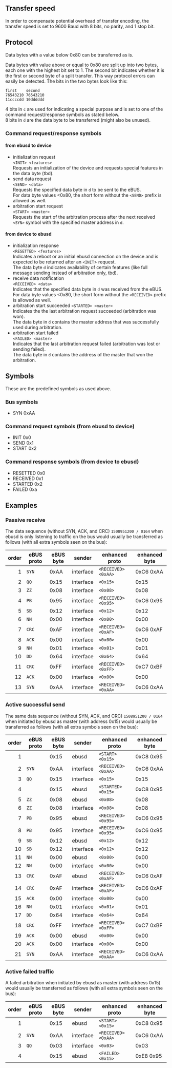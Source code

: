 ## Transfer speed

In order to compensate potential overhead of transfer encoding, the transfer speed is set to 9600 Baud with 8 bits, no parity, and 1 stop bit.


## Protocol
Data bytes with a value below 0x80 can be transferred as is.

Data bytes with value above or equal to 0x80 are split up into two bytes, each one with the highest bit set to 1.
The second bit indicates whether it is the first or second byte of a split transfer. This way protocol errors can easily be detected.
The bits in the two bytes look like this:

```
first    second
76543210 76543210
11ccccdd 10dddddd
```
4 bits in `c` are used for indicating a special purpose and is set to one of the command request/response symbols as stated below.  
8 bits in `d` are the data byte to be transferred (might also be unused).

### Command request/response symbols

#### from ebusd to device
 * initialization request  
   `<INIT> <features>`  
   Requests an initialization of the device and requests special features in the data byte (tbd).
 * send data request  
   `<SEND> <data>`  
   Requests the specified data byte in `d` to be sent to the eBUS.  
   For data byte values <0x80, the short form without the `<SEND>` prefix is allowed as well.
 * arbitration start request  
   `<START> <master>`  
   Requests the start of the arbitration process after the next received `<SYN>` symbol with the specified master address in `d`.

#### from device to ebusd
  * initialization response  
    `<RESETTED> <features>`  
    Indicates a reboot or an initial ebusd connection on the device and is expected to be returned after an `<INIT`> request.  
    The data byte `d` indicates availability of certain features (like full message sending instead of arbitration only, tbd).
  * receive data notification  
    `<RECEIVED> <data>`  
    Indicates that the specified data byte in `d` was received from the eBUS.  
    For data byte values <0x80, the short form without the `<RECEIVED>` prefix is allowed as well.
  * arbitration start succeeded
    `<STARTED> <master>`  
    Indicates the the last arbitration request succeeded (arbitration was won).  
    The data byte in `d` contains the master address that was successfully used during arbitration.
  * arbitration start failed  
    `<FAILED> <master>`  
    Indicates that the last arbitration request failed (arbitration was lost or sending failed).  
    The data byte in `d` contains the address of the master that won the arbitration.


## Symbols

These are the predefined symbols as used above.

### Bus symbols
 * SYN 0xAA

### Command request symbols (from ebusd to device)
 * INIT 0x0
 * SEND 0x1
 * START 0x2

### Command response symbols (from device to ebusd)
 * RESETTED 0x0
 * RECEIVED 0x1
 * STARTED 0x2
 * FAILED 0xa


## Examples

### Passive receive
The data sequence (without SYN, ACK, and CRC) `1508951200 / 0164` when ebusd is only listening to traffic on the bus would usually be transferred as follows (with all extra symbols seen on the bus):

|order|eBUS proto|eBUS byte|sender|enhanced proto|enhanced byte|
|----:|-----|-----|-----|-----|-----|
|1|`SYN`|0xAA|interface|`<RECEIVED> <0xAA>`|0xC6 0xAA|
|2|`QQ`|0x15|interface|`<0x15>`|0x15|
|3|`ZZ`|0x08|interface|`<0x08>`|0x08|
|4|`PB`|0x95|interface|`<RECEIVED> <0x95>`|0xC6 0x95|
|5|`SB`|0x12|interface|`<0x12>`|0x12|
|6|`NN`|0x00|interface|`<0x00>`|0x00|
|7|`CRC`|0xAF|interface|`<RECEIVED> <0xAF>`|0xC6 0xAF|
|8|`ACK`|0x00|interface|`<0x00>`|0x00|
|9|`NN`|0x01|interface|`<0x01>`|0x01|
|10|`DD`|0x64|interface|`<0x64>`|0x64|
|11|`CRC`|0xFF|interface|`<RECEIVED> <0xFF>`|0xC7 0xBF|
|12|`ACK`|0x00|interface|`<0x00>`|0x00|
|13|`SYN`|0xAA|interface|`<RECEIVED> <0xAA>`|0xC6 0xAA|

### Active successful send
The same data sequence (without SYN, ACK, and CRC) `1508951200 / 0164` when initiated by ebusd as master (with address 0x15) would usually be transferred as follows (with all extra symbols seen on the bus):

|order|eBUS proto|eBUS byte|sender|enhanced proto|enhanced byte|
|----:|-----|-----|-----|-----|-----|
|1| |0x15|ebusd|`<START> <0x15>`|0xC8 0x95|
|2|`SYN`|0xAA|interface|`<RECEIVED> <0xAA>`|0xC6 0xAA|
|3|`QQ`|0x15|interface|`<0x15>`|0x15|
|4| |0x15|ebusd|`<STARTED> <0x15>`|0xC8 0x95|
|5|`ZZ`|0x08|ebusd|`<0x08>`|0x08|
|6|`ZZ`|0x08|interface|`<0x08>`|0x08|
|7|`PB`|0x95|ebusd|`<RECEIVED> <0x95>`|0xC6 0x95|
|8|`PB`|0x95|interface|`<RECEIVED> <0x95>`|0xC6 0x95|
|9|`SB`|0x12|ebusd|`<0x12>`|0x12|
|10|`SB`|0x12|interface|`<0x12>`|0x12|
|11|`NN`|0x00|ebusd|`<0x00>`|0x00|
|12|`NN`|0x00|interface|`<0x00>`|0x00|
|13|`CRC`|0xAF|ebusd|`<RECEIVED> <0xAF>`|0xC6 0xAF|
|14|`CRC`|0xAF|interface|`<RECEIVED> <0xAF>`|0xC6 0xAF|
|15|`ACK`|0x00|interface|`<0x00>`|0x00|
|16|`NN`|0x01|interface|`<0x01>`|0x01|
|17|`DD`|0x64|interface|`<0x64>`|0x64|
|18|`CRC`|0xFF|interface|`<RECEIVED> <0xFF>`|0xC7 0xBF|
|19|`ACK`|0x00|ebusd|`<0x00>`|0x00|
|20|`ACK`|0x00|interface|`<0x00>`|0x00|
|21|`SYN`|0xAA|interface|`<RECEIVED> <0xAA>`|0xC6 0xAA|

### Active failed traffic
A failed arbitration when initiated by ebusd as master (with address 0x15) would usually be transferred as follows (with all extra symbols seen on the bus):

|order|eBUS proto|eBUS byte|sender|enhanced proto|enhanced byte|
|----:|-----|-----|-----|-----|-----|
|1| |0x15|ebusd|`<START> <0x15>`|0xC8 0x95|
|2|`SYN`|0xAA|interface|`<RECEIVED> <0xAA>`|0xC6 0xAA|
|3|`QQ`|0x03|interface|`<0x03>`|0x03|
|4| |0x15|ebusd|`<FAILED> <0x15>`|0xE8 0x95|
